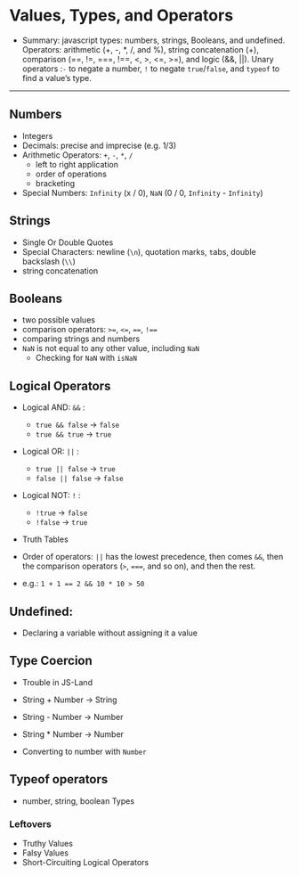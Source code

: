 # Values, Types, and Operators

* Summary:  javascript types: numbers, strings, Booleans, and undefined. Operators: arithmetic (+, -, *, /, and %), string concatenation (+), comparison (==, !=, ===, !==, <, >, <=, >=), and logic (&&, ||). Unary operators :`-` to negate a number, `!` to negate `true`/`false`, and `typeof` to find a value’s type.

---

## Numbers
* Integers
* Decimals: precise and imprecise (e.g. 1/3)
* Arithmetic Operators: `+`, `-`, `*`, `/`
  * left to right application
  * order of operations
  * bracketing
* Special Numbers: `Infinity` (x / 0), `NaN` (0 / 0, `Infinity` - `Infinity`)

## Strings
* Single Or Double Quotes
* Special Characters: newline (`\n`), quotation marks, `t`abs, double backslash (`\\`)
* string concatenation

## Booleans
* two possible values
* comparison operators: `>=`, `<=`, `==`, `!==`
* comparing strings and numbers
* `NaN` is not equal to any other value, including `NaN`
  * Checking for `NaN` with `isNaN`
## Logical Operators
* Logical AND: `&&` :
  * `true && false` -> `false`
  * `true && true` -> `true`
* Logical OR: `||` :
  * `true || false` -> `true`
  * `false || false` -> `false`
* Logical NOT: `!` :
  * `!true` -> `false`
  * `!false` -> `true`

* Truth Tables

* Order of operators: `||` has the lowest precedence, then comes `&&`, then the comparison operators (`>`, `===`, and so on), and then the rest.
 * e.g.: `1 + 1 == 2 && 10 * 10 > 50` 

## Undefined:
* Declaring a variable without assigning it a value

## Type Coercion
* Trouble in JS-Land
* String + Number -> String
* String - Number -> Number
* String * Number -> Number

* Converting to number with `Number`

## Typeof operators
* number, string, boolean Types

### Leftovers
* Truthy Values
* Falsy Values
* Short-Circuiting Logical Operators